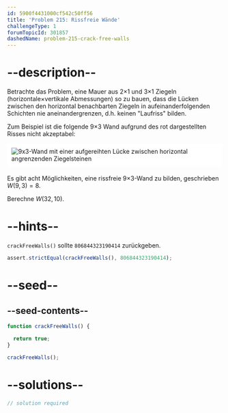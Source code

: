 ```yaml
---
id: 5900f4431000cf542c50ff56
title: 'Problem 215: Rissfreie Wände'
challengeType: 1
forumTopicId: 301857
dashedName: problem-215-crack-free-walls
---
```


# --description--

Betrachte das Problem, eine Mauer aus 2×1 und 3×1 Ziegeln (horizontale×vertikale Abmessungen) so zu bauen, dass die Lücken zwischen den horizontal benachbarten Ziegeln in aufeinanderfolgenden Schichten nie aneinandergrenzen, d.h. keinen "Laufriss" bilden.

Zum Beispiel ist die folgende 9×3 Wand aufgrund des rot dargestellten Risses nicht akzeptabel:

<img alt="9x3-Wand mit einer aufgereihten Lücke zwischen horizontal angrenzenden Ziegelsteinen" src="https://cdn.freecodecamp.org/curriculum/project-euler/crack-free-walls.gif" style="background-color: white; padding: 10px; display: block; margin-right: auto; margin-left: auto; margin-bottom: 1.2rem;" />

Es gibt acht Möglichkeiten, eine rissfreie 9×3-Wand zu bilden, geschrieben $W(9,3) = 8$.

Berechne $W(32,10)$.

# --hints--

`crackFreeWalls()` sollte `806844323190414` zurückgeben.

```js
assert.strictEqual(crackFreeWalls(), 806844323190414);
```

# --seed--

## --seed-contents--

```js
function crackFreeWalls() {

  return true;
}

crackFreeWalls();
```

# --solutions--

```js
// solution required
```
